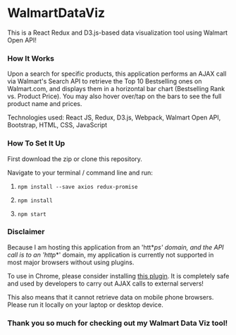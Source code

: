 # WalmartDataViz

This is a React Redux and D3.js-based data visualization tool using Walmart Open API!

<!-- ## Check it out [here](https://albertchanged.github.io/WalmartDataViz)! -->

### How It Works

Upon a search for specific products, this application performs an AJAX call via Walmart's Search API to retrieve the Top 10 Bestselling ones on Walmart.com, and displays them in a horizontal bar chart (Bestselling Rank vs. Product Price). You may also hover over/tap on the bars to see the full product name and prices.

Technologies used: React JS, Redux, D3.js, Webpack, Walmart Open API, Bootstrap, HTML, CSS, JavaScript

### How To Set It Up

First download the zip or clone this repository.

Navigate to your terminal / command line and run:

1. `npm install --save axios redux-promise`

2. `npm install`

3. `npm start`

### Disclaimer

Because I am hosting this application from an 'htt*_ps_*' domain, and the API call is to an 'htt*_p_*' domain, my application is currently not supported in most major browsers without using plugins.

To use in Chrome, please consider installing [this plugin](https://chrome.google.com/webstore/detail/allow-control-allow-origi/nlfbmbojpeacfghkpbjhddihlkkiljbi/related?hl=en-US). It is completely safe and used by developers to carry out AJAX calls to external servers!

This also means that it cannot retrieve data on mobile phone browsers. Please run it locally on your laptop or desktop device.

### Thank you so much for checking out my Walmart Data Viz tool!

